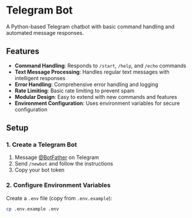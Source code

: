 # Telegram Bot

A Python-based Telegram chatbot with basic command handling and automated message responses.

## Features

- **Command Handling**: Responds to `/start`, `/help`, and `/echo` commands
- **Text Message Processing**: Handles regular text messages with intelligent responses
- **Error Handling**: Comprehensive error handling and logging
- **Rate Limiting**: Basic rate limiting to prevent spam
- **Modular Design**: Easy to extend with new commands and features
- **Environment Configuration**: Uses environment variables for secure configuration

## Setup

### 1. Create a Telegram Bot

1. Message [@BotFather](https://t.me/BotFather) on Telegram
2. Send `/newbot` and follow the instructions
3. Copy your bot token

### 2. Configure Environment Variables

Create a `.env` file (copy from `.env.example`):

```bash
cp .env.example .env
